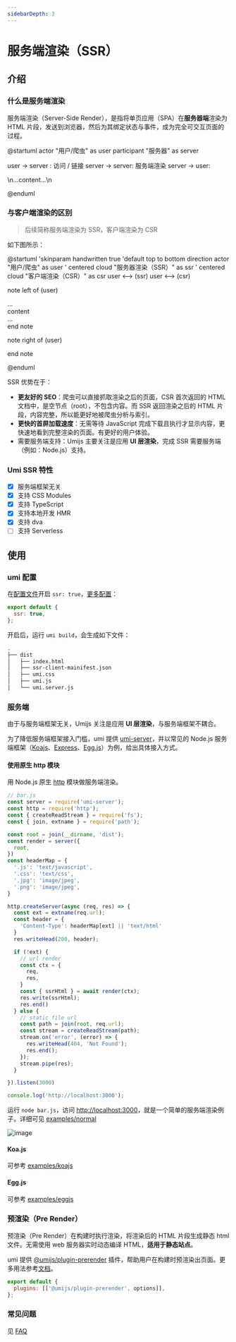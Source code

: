 ```yaml
---
sidebarDepth: 3
---
```


# 服务端渲染（SSR）

<Badge text="Support in 2.8.0+"/>

<!-- [[toc]] -->

## 介绍

### 什么是服务端渲染

服务端渲染（Server-Side Render），是指将单页应用（SPA）在**服务器端**渲染为 HTML 片段，发送到浏览器，然后为其绑定状态与事件，成为完全可交互页面的过程。

@startuml
actor "用户/爬虫" as user
participant "服务器" as server

user -> server : 访问 / 链接
server -> server: 服务端渲染
server -> user: <div id="root">\n...content...\n</div>

@enduml

### 与客户端渲染的区别

> 后续简称服务端渲染为 SSR，客户端渲染为 CSR

如下图所示：

@startuml
'skinparam handwritten true
'default
top to bottom direction
actor "用户/爬虫" as user
' centered
cloud "服务器渲染（SSR）" as ssr
' centered
cloud "客户端渲染（CSR）" as csr
user <--> (ssr)
user <--> (csr)

note left of (user)
  <div id="root">
    ...<div>content</div>...
  </div>
end note

note right of (user)
  <div id="root"></div>
end note

@enduml

SSR 优势在于：

- **更友好的 SEO**：爬虫可以直接抓取渲染之后的页面，CSR 首次返回的 HTML 文档中，是空节点（root），不包含内容。而 SSR 返回渲染之后的 HTML 片段，内容完整，所以能更好地被爬虫分析与索引。
- **更快的首屏加载速度**：无需等待 JavaScript 完成下载且执行才显示内容，更快速地看到完整渲染的页面。有更好的用户体验。
- 需要服务端支持：Umijs 主要关注是应用 **UI 层渲染**，完成 SSR 需要服务端（例如：Node.js）支持。

### Umi SSR 特性

- [x] 服务端框架无关
- [x] 支持 CSS Modules
- [x] 支持 TypeScript
- [x] 支持本地开发 HMR
- [x] 支持 dva
- [ ] 支持 Serverless

## 使用

### umi 配置

在[配置文件](/zh/guide/config.html#%E9%85%8D%E7%BD%AE%E6%96%87%E4%BB%B6)开启 `ssr: true`，[更多配置](/zh/config/#ssr)：

```js
export default {
  ssr: true,
};
```

开启后，运行 `umi build`，会生成如下文件：

```bash
.
├── dist
│   ├── index.html
│   ├── ssr-client-mainifest.json
│   ├── umi.css
│   ├── umi.js
│   └── umi.server.js
```

### 服务端

由于与服务端框架无关，Umijs 关注是应用 **UI 层渲染**，与服务端框架不耦合。

为了降低服务端框架接入门槛，umi 提供 [umi-server](https://npmjs.com/package/umi-server)，并以常见的 Node.js 服务端框架（[Koajs](https://koajs.com)、[Express](https://expressjs.com/)、[Egg.js](https://eggjs.org/)）为例，给出具体接入方式。

#### 使用原生 http 模块

用 Node.js 原生 [http](http://nodejs.cn/api/http.html#http_http) 模块做服务端渲染。

```js
// bar.js
const server = require('umi-server');
const http = require('http');
const { createReadStream } = require('fs');
const { join, extname } = require('path');

const root = join(__dirname, 'dist');
const render = server({
  root,
})
const headerMap = {
  '.js': 'text/javascript',
  '.css': 'text/css',
  '.jpg': 'image/jpeg',
  '.png': 'image/jpeg',
}

http.createServer(async (req, res) => {
  const ext = extname(req.url);
  const header = {
    'Content-Type': headerMap[ext] || 'text/html'
  }
  res.writeHead(200, header);

  if (!ext) {
    // url render
    const ctx = {
      req,
      res,
    }
    const { ssrHtml } = await render(ctx);
    res.write(ssrHtml);
    res.end()
  } else {
    // static file url
    const path = join(root, req.url);
    const stream = createReadStream(path);
    stream.on('error', (error) => {
      res.writeHead(404, 'Not Found');
      res.end();
    });
    stream.pipe(res);
  }

}).listen(3000)

console.log('http://localhost:3000');
```

运行 `node bar.js`，访问 [http://localhost:3000](http://localhost:3000)，就是一个简单的服务端渲染例子。详细可见 [examples/normal](https://github.com/umijs/umi-server/tree/master/examples/normal)

![image](https://user-images.githubusercontent.com/13595509/67446985-0e069700-f645-11e9-85c6-b2ce7f977f74.png)

#### Koa.js

可参考 [examples/koajs](https://github.com/umijs/umi-server/tree/master/examples/koajs)


#### Egg.js

可参考 [examples/eggjs](https://github.com/umijs/umi-server/tree/master/examples/eggjs)

### 预渲染（Pre Render）

预渲染（Pre Render）在构建时执行渲染，将渲染后的 HTML 片段生成静态 html 文件。无需使用 web 服务器实时动态编译 HTML，**适用于静态站点**。

umi 提供 [@umijs/plugin-prerender](https://www.npmjs.com/package/@umijs/plugin-prerender) 插件，帮助用户在构建时预渲染出页面。更多用法参考[文档](https://github.com/umijs/umi-server/tree/master/packages/umi-plugin-prerender)。

```js
export default {
  plugins: [['@umijs/plugin-prerender', options]],
};
```

### 常见问题

见 [FAQ](https://umijs.org/zh/guide/faq.html#ssr)

